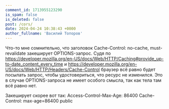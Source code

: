 ```yaml
---
comment_id: 1713955123290
is_spam: false
is_deleted: false
post: /cors/
date: 2024-04-24 10:38:43 +0000
author_fullname: 'Василий Топоров'
---
```


Что-то мне сомнительно, что заголовок Cache-Control: no-cache, must-revalidate закеширует OPTIONS-запрос. Судя по 
https://developer.mozilla.org/en-US/docs/Web/HTTP/Caching#provide_up-to-date_content_every_time 
и
https://developer.mozilla.org/en-US/docs/Web/HTTP/Headers/Cache-Control
браузер всё равно будет посылать запрос, чтобы удостовериться, что ресурс не изменился. Это в случае OPTIONS-запроса не имеет особого смысла, так как тела там всё равно нет.

Закеширует скорее вот так:
Access-Control-Max-Age: 86400
Cache-Control: max-age=86400 public
